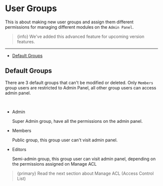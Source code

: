 # User Groups

This is about making new user groups and assign them different permissions for managing different modules on the `Admin Panel`.

> {info} We've added this advanced feature for upcoming version features.

---

- [Default Groups](#Default-Groups)

<a name="Default-Groups"></a>
## Default Groups

There are 3 default groups that can't be modified or deleted. Only `Members` group users are restricted to Admin Panel, all other group users can access admin panel.

<br>

- Admin

    Super Admin group, have all the permissions on the admin panel.

- Members

    Public group, this group user can't visit admin panel.

- Editors

    Semi-admin group, this group user can visit admin panel, depending on the permissions assigned on Manage ACL


> {primary} Read the next section about Manage ACL (Access Control List)